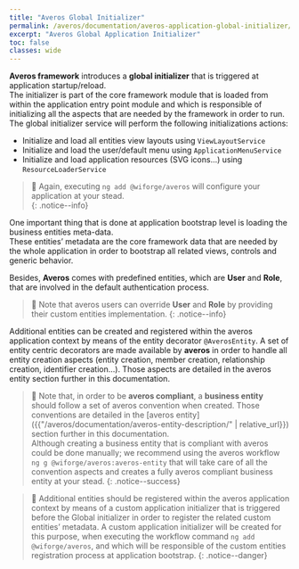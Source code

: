 ```yaml
---
title: "Averos Global Initializer"
permalink: /averos/documentation/averos-application-global-initializer/
excerpt: "Averos Global Application Initializer"
toc: false
classes: wide
---
```



**Averos framework** introduces a **global initializer** that is triggered at application startup/reload.<br/>
The initializer is part of the core framework module that is loaded from within the application entry point module and which is responsible of initializing all the aspects that are needed by the framework in order to run.
The global initializer service will perform the following initializations actions:
-   Initialize and load all entities view layouts using `ViewLayoutService`
-   Initialize and load the user/default menu using `ApplicationMenuService`
-   Initialize and load application resources (SVG icons...) using `ResourceLoaderService`

>🚩 Again, executing `ng add @wiforge/averos` will configure your application at your stead.<br/>
{: .notice--info}

One important thing that is done at application bootstrap level is loading the business entities meta-data.<br/>
These entities’ metadata are the core framework data that are needed by the whole application in order to bootstrap all related views, controls and generic behavior.<br/> 

Besides, **Averos** comes with predefined entities, which are **User** and **Role**, that are involved in the default authentication process. <br/>

>🚩 Note that averos users can override **User** and **Role** by providing their custom entities implementation.
{: .notice--info}

Additional entities can be created and registered within the averos application context by means of the entity decorator `@AverosEntity`. A set of entity centric decorators are made available by **averos** in order to handle all entity creation aspects (entity creation, member creation, relationship creation, identifier creation...). Those aspects are detailed in the averos entity section further in this documentation.

>🚩 Note that, in order to be **averos compliant**, a **business entity** should follow a set of averos convention when created. Those conventions are detailed in the [averos entity]({{"/averos/documentation/averos-entity-description/" | relative_url}}) section further in this documentation.<br/>
Although creating a business entity that is compliant with averos could be done manually; we recommend using the averos workflow `ng g @wiforge/averos:averos-entity` that will take care of all the convention aspects and creates a fully averos compliant business entity at your stead.
{: .notice--success}


>🚩 Additional entities should be registered within the averos application context by means of a custom application initializer that is triggered before the Global initializer in order to register the related custom entities’ metadata.
A custom application initializer will be created for this purpose, when executing the workflow command `ng add @wiforge/averos`, and which will be responsible of the custom entities registration process at application bootstrap.
{: .notice--danger}

